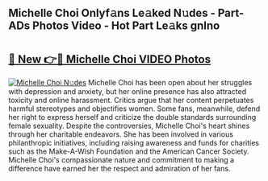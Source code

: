 ## Michelle Choi Onlyf𝚊ns Le𝚊ked N𝚞des - Part-ADs Photos Video - Hot Part Le𝚊ks gnIno

# <h2><a href="http://ab67335.deff.icu/?id=Michelle+Choi">🔗 New 👉🔴 Michelle Choi VIDEO Photos</a></h2>

[![Michelle Choi N𝚞des](https://i.imgur.com/rIISA9y.gif)](http://ab67335.deff.icu/?id=Michelle+Choi)
Michelle Choi has been open about her struggles with depression and anxiety, but her online presence has also attracted toxicity and online harassment. Critics argue that her content perpetuates harmful stereotypes and objectifies women. Some fans, meanwhile, defend her right to express herself and criticize the double standards surrounding female sexuality. Despite the controversies, Michelle Choi's heart shines through her charitable endeavors. She has been involved in various philanthropic initiatives, including raising awareness and funds for charities such as the Make-A-Wish Foundation and the American Cancer Society. Michelle Choi's compassionate nature and commitment to making a difference have earned her the respect and admiration of her fans.
